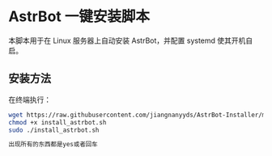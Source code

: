 # AstrBot 一键安装脚本

本脚本用于在 Linux 服务器上自动安装 AstrBot，并配置 systemd 使其开机自启。

## 安装方法

在终端执行：
```bash
wget https://raw.githubusercontent.com/jiangnanyyds/AstrBot-Installer/main/install_astrbot.sh
chmod +x install_astrbot.sh
sudo ./install_astrbot.sh

出现所有的东西都是yes或者回车
